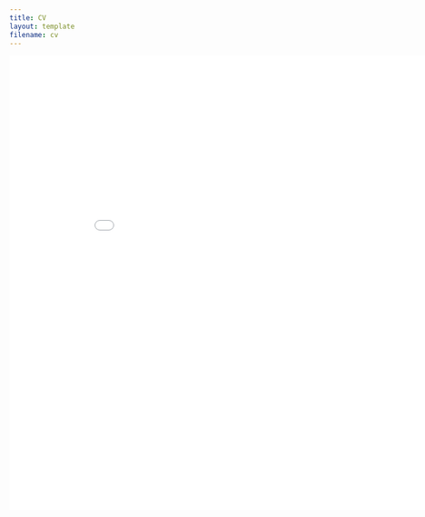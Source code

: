 ```yaml
---
title: CV
layout: template
filename: cv
--- 
```


<center>
<embed src="cv_berger_vera.pdf" width="900" height="800" type='application/pdf'>
</center>
